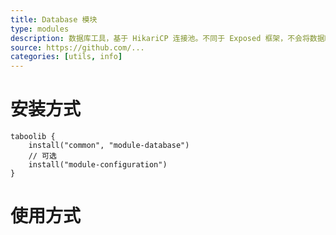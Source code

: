 ```yaml
---
title: Database 模块
type: modules
description: 数据库工具，基于 HikariCP 连接池。不同于 Exposed 框架，不会将数据映射到对象。
source: https://github.com/...
categories: [utils, info]
---
```


# 安装方式

```
taboolib {
    install("common", "module-database")
    // 可选
    install("module-configuration")
}
```

# 使用方式
